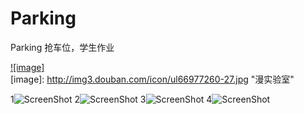 Parking
=======
Parking 抢车位，学生作业

[![image]](http://www.douban.com/people/slowslab/)  
[image]: http://img3.douban.com/icon/ul66977260-27.jpg "漫实验室"  

1![ScreenShot](https://raw.github.com/TonnyTao/Parking/master/ScreenShot/1.png )
2![ScreenShot](https://raw.github.com/TonnyTao/Parking/master/ScreenShot/2.png)
3![ScreenShot](https://raw.github.com/TonnyTao/Parking/master/ScreenShot/3.png)
4![ScreenShot](https://raw.github.com/TonnyTao/Parking/master/ScreenShot/4.png)
